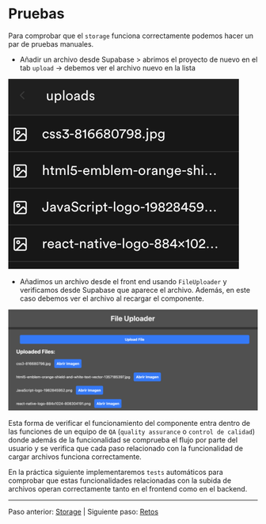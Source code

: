 # Pruebas

Para comprobar que el `storage` funciona correctamente podemos hacer un par de pruebas manuales.

- Añadir un archivo desde Supabase > abrimos el proyecto de nuevo en el tab `upload` -> debemos ver el archivo nuevo en la lista

![alt text](image-32.png)

- Añadimos un archivo desde el front end usando `FileUploader` y verificamos desde Supabase que aparece el archivo. Además, en este caso debemos ver el archivo al recargar el componente.

![alt text](image-33.png)

Esta forma de verificar el funcionamiento del componente entra dentro de las funciones de un equipo de `QA` (`quality assurance` o `control de calidad`) donde además de la funcionalidad se comprueba el flujo por parte del usuario y se verifica que cada paso relacionado con la funcionalidad de cargar archivos funciona correctamente.

En la práctica siguiente implementaremos `tests` automáticos para comprobar que estas funcionalidades relacionadas con la subida de archivos operan correctamente tanto en el frontend como en el backend.

---

Paso anterior: [Storage](./02.storage.md)
|
Siguiente paso: [Retos](./04.retos.md)
